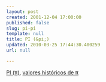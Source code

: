 ```yaml
---
layout: post
created: 2001-12-04 17:00:00
published: false
slug: pi-pi
template: null
title: PI (&pi;)
updated: 2010-03-25 17:44:30.400259
url: null

---
```


<a href='http://3.14159265358979323846264338327950288419716939937510582097.org/'>PI (&pi;)</a>, <a href='http://centros5.pntic.mec.es/ies.de.bullas/dp/matema/conocer/tabla_pi.htm'>valores históricos de &pi;</a>



